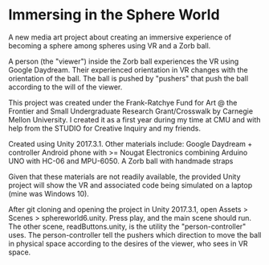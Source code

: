 # Immersing in the Sphere World
A new media art project about creating an immersive experience of becoming a sphere among spheres using VR and a Zorb ball.

A person (the "viewer") inside the Zorb ball experiences the VR using Google Daydream.  Their experienced orientation in VR changes with the orientation of the ball.  The ball is pushed by "pushers" that push the ball according to the will of the viewer.  

This project was created under the Frank-Ratchye Fund for Art @ the Frontier and Small Undergraduate Research Grant/Crosswalk by Carnegie Mellon University.  I created it as a first year during my time at CMU and with help from the STUDIO for Creative Inquiry and my friends.

Created using Unity 2017.3.1.  Other materials include:
  Google Daydream + controller
  Android phone with >= Nougat
  Electronics combining Arduino UNO with HC-06 and MPU-6050.
  A Zorb ball with handmade straps

Given that these materials are not readily available, the provided Unity project will show the VR and associated code being simulated on a laptop (mine was Windows 10).

After git cloning and opening the project in Unity 2017.3.1, open Assets > Scenes > sphereworld6.unity.  Press play, and the main scene should run.
The other scene, readButtons.unity, is the utility the "person-controller" uses.   The person-controller tell the pushers which direction to move the ball in physical space according to the desires of the viewer, who sees in VR space.
